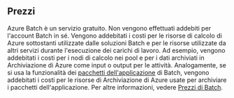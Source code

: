 ## <a name="pricing"></a>Prezzi

Azure Batch è un servizio gratuito. Non vengono effettuati addebiti per l'account Batch in sé. Vengono addebitati i costi per le risorse di calcolo di Azure sottostanti utilizzate dalle soluzioni Batch e per le risorse utilizzate da altri servizi durante l'esecuzione dei carichi di lavoro. Ad esempio, vengono addebitati i costi per i nodi di calcolo nei pool e per i dati archiviati in Archiviazione di Azure come input o output per le attività. Analogamente, se si usa la funzionalità dei [pacchetti dell'applicazione](../articles/batch/batch-application-packages.md) di Batch, vengono addebitati i costi per le risorse di Archiviazione di Azure usate per archiviare i pacchetti dell'applicazione. Per altre informazioni, vedere [Prezzi di Batch](https://azure.microsoft.com/pricing/details/batch/).
